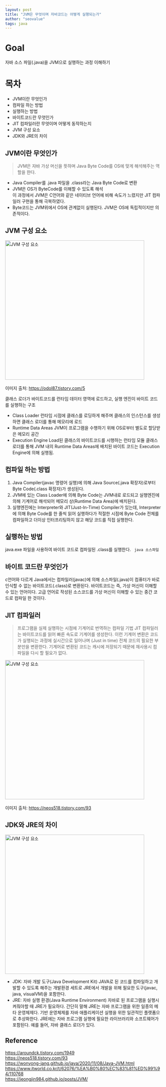 ```yaml
---
layout: post
title: "JVM은 무엇이며 자바코드는 어떻게 실행되는가"
author: "seovalue"
tags: java
---
```


# Goal
자바 소스 파일(.java)을 JVM으로 실행하는 과정 이해하기

# 목차
* JVM이란 무엇인가
* 컴파일 하는 방법
* 실행하는 방법
* 바이트코드란 무엇인가
* JIT 컴파일러란 무엇이며 어떻게 동작하는지
* JVM 구성 요소
* JDK와 JRE의 차이

## JVM이란 무엇인가
> JVM은 자바 가상 머신을 뜻하며 Java Byte Code를 OS에 맞게 해석해주는 역할을 한다.  
* Java Compiler를 .java 파일을 .class라는 Java Byte Code로 변환  
* JVM은 OS가 ByteCode를 이해할 수 있도록 해석  
	이 과정에서 JVM은 C언어와 같은 네이티브 언어에 비해 속도가 느렸지만 JIT 컴파일러 구현을 통해 극복하였다.
* Byte코드는 JVM위에서 OS에 관계없이 실행된다.
	JVM은 OS에 독립적이지만 의존적이다.
	
## JVM 구성 요소
<img src="https://t1.daumcdn.net/cfile/tistory/2753604F5703E1D11E" width="450px" title="jvm 구성 요소" alt="JVM 구성 요소"></img><br/>  
이미지 출처: https://odol87.tistory.com/5

클래스 로더가 바이트코드를 런타임 데이터 영역에 로드하고, 실행 엔진이 바이트 코드를 실행하는 구조

* Class Loader
런타임 시점에 클래스를 로딩하게 해주며 클래스의 인스턴스를 생성하면 클래스 로더를 통해 메모리에 로드
* Runtime Data Areas
JVM이 프로그램을 수행하기 위해 OS로부터 별도로 할당받은 메모리 공간
* Execution Engine
Load된 클래스의 바이트코드를 시행하는 런타임 모듈
클래스 로더를 통해 JVM 내의 Runtime Data Areas에 배치된 바이트 코드는 Execution Engine에 의해 실행됨.

## 컴파일 하는 방법
1. Java Compiler(javac 명령어 실행)에 의해 Java Source(.java 확장자)로부터 Byte Code(.class 확장자)가 생성된다.
2. JVM에 있는 Class Loader에 의해 Byte Code는 JVM내로 로드되고 실행엔진에 의해 기계어로 해석되어 메모리 상(Runtime Data Area)에 배치된다.
3. 실행엔진에는 Interpreter와 JIT(Just-In-Time) Compiler가 있는데, Interpreter에 의해 Byte Code를 한 줄씩 읽어 실행하다가 적절한 시점에 Byte Code 전체를 컴파일하고 더이상 인터프리팅하지 않고 해당 코드를 직접 실행한다.

## 실행하는 방법
java.exe 파일을 사용하여 바이트 코드로 컴파일된 .class를 실행한다.
` java 소스파일`

## 바이트 코드란 무엇인가
c언어와 다르게 Java에서는 컴파일러(javac)에 의해 소스파일(.java)이 컴퓨터가 바로 인식할 수 없는 바이트코드(.class)로 변환된다. 바이트코드는 즉, 가상 머신이 이해할 수 있는 언어이다. 고급 언어로 작성된 소스코드를 가상 머신이 이해할 수 있는 중간 코드로 컴파일 한 것이다.

## JIT 컴파일러
> 프로그램을 실제 실행하는 시점에 기계어로 번역하는 컴파일 기법
JIT 컴파일러는 바이트코드를 읽어 빠른 속도로 기계어를 생성한다. 이런 기계어 변환은 코드가 실행되는 과정에 실시간으로 일어나며 (Just in time) 전체 코드의 필요한 부분만을 변환한다. 기계어로 변환된 코드는 캐시에 저장되기 때문에 재사용시 컴파일을 다시 할 필요가 없다.

<img src="https://t1.daumcdn.net/cfile/tistory/9947F3505B5BF5831A" width="450px" title="jvm 구성 요소" alt="JVM 구성 요소"></img><br/>  
이미지 출처: https://neos518.tistory.com/93

## JDK와 JRE의 차이
<img src="https://user-images.githubusercontent.com/26623547/98533387-43b90500-22c6-11eb-8c86-b6080ca82ff9.png" width="450px" title="jvm 구성 요소" alt="JVM 구성 요소"></img><br/>  

* JDK: 자바 개발 도구(Java Development Kit)
JAVA로 된 코드를 컴파일하고 개발할 수 있도록 해주는 개발환경 세트로 JRE에서 개발을 위해 필요한 도구(javac, java, visualVM)을 포함한다.
* JRE: 자바 실행 환경(Java Runtime Environment)
자바로 된 프로그램을 실행시켜줘야할 때 JRE가 필요하다. 간단히 말해 JRE는 자바 프로그램을 위한 일종의 메타 운영체제다. 기반 운영체제를 자바 애플리케이션 실행을 위한 일관적인 플랫폼으로 추상화한다. JRE에는 자바 프로그램 실행에 필요한 라이브러리와 소프트웨어가 포함된다. 예를 들어, 자바 클래스 로더가 있다.

## Reference
https://aroundck.tistory.com/1949  
https://neos518.tistory.com/93  
https://wonyong-jang.github.io/java/2020/11/08/Java-JVM.html  
https://www.itworld.co.kr/t/62076/%EA%B0%80%EC%83%81%ED%99%94/110768  
https://jeongjin984.github.io/posts/JVM/  

